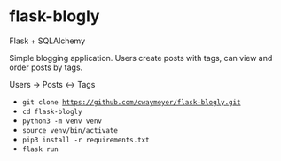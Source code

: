 # flask-blogly

Flask + SQLAlchemy

Simple blogging application. Users create posts with tags, can view and order posts by tags.

Users -> Posts <-> Tags

- <code>git clone https://github.com/cwaymeyer/flask-blogly.git</code>
- <code>cd flask-blogly</code>
- <code>python3 -m venv venv</code>
- <code>source venv/bin/activate</code>
- <code>pip3 install -r requirements.txt</code>
- <code>flask run</code>
